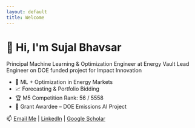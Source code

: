 ```yaml
---
layout: default
title: Welcome
---
```


# 👋 Hi, I'm Sujal Bhavsar

Principal Machine Learning & Optimization Engineer at Energy Vault
Lead Engineer on DOE funded project for Impact Innovation

- 🧠 ML + Optimization in Energy Markets  
- 📈 Forecasting & Portfolio Bidding  
- 🏆 M5 Competition Rank: 56 / 5558  
- 🧪 Grant Awardee – DOE Emissions AI Project  

📫 [Email Me](sujal.bhavsar@ieee.org) | [LinkedIn](https://linkedin.com/in/sujalbhavsar) | [Google Scholar](https://scholar.google.com/citations?user=To0yXhgAAAAJ&hl=en&inst=13410158990364976897)
